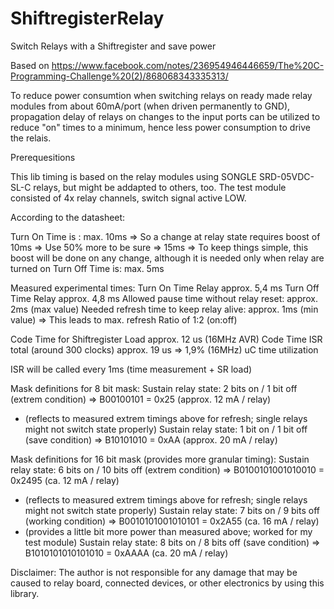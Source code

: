 # ShiftregisterRelay
Switch Relays with a Shiftregister and save power

Based on https://www.facebook.com/notes/236954946446659/The%20C-Programming-Challenge%20(2)/868068343335313/

To reduce power consumtion when switching relays on ready made relay modules from about 60mA/port (when driven permanently to GND), propagation delay of relays on changes to the input ports can be utilized to reduce "on" times to a minimum, hence less power consumption to drive the relais.

Prerequesitions

This lib timing is based on the relay modules using SONGLE SRD-05VDC-SL-C relays, but might be addapted to others, too. The test module consisted of 4x relay channels, switch signal active LOW.

According to the datasheet:

Turn On Time is : max. 10ms
    => So a change at relay state requires boost of 10ms
    => Use 50% more to be sure => 15ms
    => To keep things simple, this boost will be done on any change, although it is needed only when relay are turned on
Turn Off Time is: max. 5ms

Measured experimental times:
Turn On Time Relay									          approx. 5,4 ms
Turn Off Time Relay									          approx. 4,8 ms
Allowed pause time without relay reset:				approx. 2ms (max value)
Needed refresh time to keep relay alive:			approx. 1ms (min value) => This leads to max. refresh Ratio of 1:2 (on:off)

Code Time for Shiftregister Load					approx. 12 us (16MHz AVR)
Code Time ISR total (around 300 clocks) 			approx. 19 us => 1,9% (16MHz) uC time utilization

ISR will be called every 1ms (time measurement + SR load)

Mask definitions for 8 bit mask:
Sustain relay state: 2 bits on / 1 bit off (extrem condition)		=> B00100101 = 0x25 (approx. 12 mA / relay)
- (reflects to measured extrem timings above for refresh; single relays might not switch state properly)
Sustain relay state: 1 bit on / 1 bit off (save condition)			=> B10101010 = 0xAA (approx. 20 mA / relay)

Mask definitions for 16 bit mask (provides more granular timing):
Sustain relay state: 6 bits on / 10 bits off (extrem condition)		=> B0100101001010010 = 0x2495 (ca. 12 mA / relay)
- (reflects to measured extrem timings above for refresh; single relays might not switch state properly)
Sustain relay state: 7 bits on / 9 bits off (working condition)		=> B0010101001010101 = 0x2A55 (ca. 16 mA / relay)
- (provides a little bit more power than measured above; worked for my test module)
Sustain relay state: 8 bits on / 8 bits off (save condition)			=> B1010101010101010 = 0xAAAA (ca. 20 mA / relay)

Disclaimer:
The author is not responsible for any damage that may be caused to relay board, connected devices, or other electronics by using this library.
